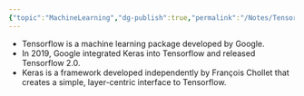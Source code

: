 ```yaml
---
{"topic":"MachineLearning","dg-publish":true,"permalink":"/Notes/Tensorflow/","dgPassFrontmatter":true,"noteIcon":""}
---
```



- Tensorflow is a machine learning package developed by Google. 
- In 2019, Google integrated Keras into Tensorflow and released Tensorflow 2.0. 
- Keras is a framework developed independently by François Chollet that creates a simple, layer-centric interface to Tensorflow. 